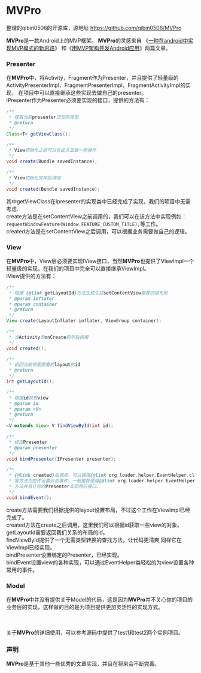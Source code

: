 # MVPro

整理的qibin0506的开源库，源地址 https://github.com/qibin0506/MVPro

**MVPro**是一款Android上的MVP框架。
**MVPro**的灵感来自
《[一种在android中实现MVP模式的新思路](https://github.com/bboyfeiyu/android-tech-frontier/tree/master/androidweekly/%E4%B8%80%E7%A7%8D%E5%9C%A8android%E4%B8%AD%E5%AE%9E%E7%8E%B0MVP%E6%A8%A1%E5%BC%8F%E7%9A%84%E6%96%B0%E6%80%9D%E8%B7%AF)》
和《[用MVP架构开发Android应用](http://kymjs.com/code/2015/11/09/01/)》两篇文章。

### Presenter <br />
在**MVPro**中，将Activity，Fragment作为Presenter，并且提供了轻量级的ActivityPresenterImpl、FragmentPresenterImpl、FragmentActivityImpl的实现，
在项目中可以直接继承这些实现去做自己的presenter。<br />
IPresenter作为Presenter必须要实现的接口，提供的方法有：
``` java
/**
 * 获取当前presenter泛型的类型
 * @return
 */
Class<T> getViewClass();

/**
 * View初始化之前可以在此方法做一些操作
 */
void create(Bundle savedInstance);

/**
 * View初始化完毕后调用
 */
void created(Bundle savedInstance);
```
其中getViewClass在Ipresenter的实现类中已经完成了实现，我们的项目中无需考虑.<br />
create方法是在setContentView之前调用的，我们可以在该方法中实现例如：`requestWindowFeature(Window.FEATURE_CUSTOM_TITLE);`等工作。<br />
created方法是在setContentView之后调用，可以根据业务需要做自己的逻辑。

### View<br />
在**MVPro**中，View层必须要实现IView接口，当然**MVPro**也提供了ViewImpl一个轻量级的实现，在我们的项目中完全可以直接继承ViewImpl。
<br />IView提供的方法有：
``` java
/**
 * 根据 {@link getLayoutId}方法生成生成setContentView需要的根布局
 * @param inflater
 * @param container
 * @return
 */
View create(LayoutInflater inflater, ViewGroup container);

/**
 * 当Activity的onCreate完毕后调用
 */
void created();

/**
 * 返回当前视图需要的layout的id
 * @return
 */
int getLayoutId();

/**
 * 根据id获取view
 * @param id
 * @param <V>
 * @return
 */
<V extends View> V findViewById(int id);

/**
 * 绑定Presenter
 * @param presenter
 */
void bindPresenter(IPresenter presenter);

/**
 * {@link created}后调用，可以调用{@link org.loader.helper.EventHelper.click}
 * 等方法为控件设置点击事件，一般推荐使用{@link org.loader.helper.EventHelper.click(IPresenter presenter, View ...views)}
 * 方法并且让你的Presenter实现相应接口。
 */
void bindEvent();
```
create方法需要我们根据提供的layout设置布局，不过这个工作在ViewImpl已经完成了。<br />
created方法在create之后调用，这里我们可以根据id获取一些view的对象。<br />
getLayoutId需要返回我们关系的布局的id。<br />
findViewById提供了一个无需类型转换的查找方法，让代码更清爽,同样它在ViewImpl已经实现。<br />
bindPresenter设置绑定的Presenter，已经实现。<br />
bindEvent设置view的各种实现，可以通过EventHelper类轻松的为view设置各种常用的事件。<br />

### Model<br />
在**MVPro**中并没有提供关于Model的代码，这是因为**MVPro**并不关心你的项目的业务层的实现，这样做的目的是为项目提供更加灵活性的实现方式。


<br /><br />关于**MVPro**的详细使用，可以参考源码中提供了test1和test2两个实例项目。

### 声明
**MVPro**是基于其他一些优秀的文章实现，并且在将来会不断完善。






